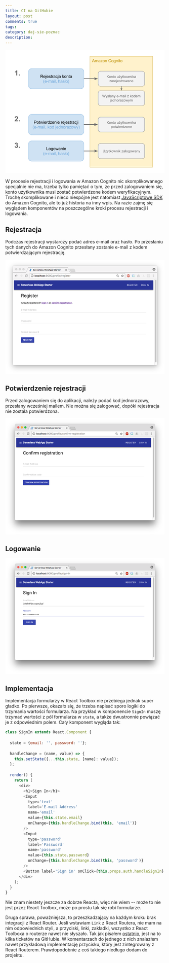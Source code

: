 ```yaml
---
title: CI na GitHubie
layout: post
comments: true
tags: 
category: daj-sie-poznac
description: 
---
```


![cognito-schemat](/assets/img/posts/cognito-schemat.png)

W procesie rejestracji i logowania w Amazon Cognito nic skomplikowanego specjalnie nie ma, trzeba tylko pamiętać o tym, że przed zalogowaniem się, konto użytkownika musi zostać potwierdzone kodem weryfikacyjnym.
Trochę skomplikowane i nieco niespójne jest natomiast [JavaScriptowe SDK](https://github.com/aws/amazon-cognito-identity-js) do Amazon Cognito, ale to już historia na inny wpis.
Na razie zajmę się wyglądem komponentów na poszczególne kroki procesu rejestracji i logowania.


## Rejestracja

Podczas rejestracji wystarczy podać adres e-mail oraz hasło.
Po przesłaniu tych danych do Amazon Cognito przesłany zostanie e-mail z kodem potwierdzającym rejestrację.

![Mock na rejestrację](/assets/img/posts/starter-mock-register.png)


## Potwierdzenie rejestracji

Przed zalogowaniem się do aplikacji, należy podać kod jednorazowy, przesłany wcześniej mailem.
Nie można się zalogować, dopóki rejestracja nie została potwierdzona.

![Mock na rejestrację](/assets/img/posts/starter-mock-confirm-registration.png)


## Logowanie

![Mock na rejestrację](/assets/img/posts/starter-mock-sign-in.png)


## Implementacja

Implementacja formularzy w React Toolbox nie przebiega jednak super gładko.
Po pierwsze, okazało się, że trzeba napisać sporo logiki do trzymania wartości formularza.
Na przykład w komponencie `SignIn` muszę trzymać wartości z pól formularza w `state`, a także dwustronnie powiązać je z odpowiednim polem.
Cały komponent wygląda tak:

```javascript
class SignIn extends React.Component {

  state = {email: '', password: ''};

  handleChange = (name, value) => {
    this.setState({...this.state, [name]: value});
  };

  render() {
    return (
      <div>
        <h1>Sign In</h1>
        <Input
          type='text'
          label='E-mail Address'
          name='email'
          value={this.state.email}
          onChange={this.handleChange.bind(this, 'email')}
        />
        <Input
          type='password'
          label='Password'
          name='password'
          value={this.state.password}
          onChange={this.handleChange.bind(this, 'password')}
        />
        <Button label='Sign in' onClick={this.props.auth.handleSignIn} raised primary/>
      </div>
    );
  }
}
```

Nie znam niestety jeszcze za dobrze Reacta, więc nie wiem -- może to nie jest przez React Toolbox, może po prostu tak się robi formularze.

Druga sprawa, poważniejsza, to przeszkadzający na każdym kroku brak integracji z React Router.
Jeśli wstawiam `Link` z React Routera, nie mam na nim odpowiednich styli, a przyciski, linki, zakładki, wszystko z React Toolboxa o routerze nawet nie słyszało.
Tak jak pisałem [ostatnio](http://dzikowski.github.io/daj-sie-poznac/2017/04/07/react-toolbox/), jest na to kilka ticketów na GitHubie.
W komentarzach do jednego z nich znalazłem nawet przykładową implementację przycisku, który jest zintegrowany z React Routerem.
Prawdopodobnie z coś takiego niedługo dodam do projektu.
